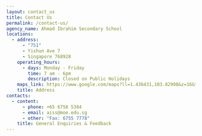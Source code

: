 ```yaml
---
layout: contact_us
title: Contact Us
permalink: /contact-us/
agency_name: Ahmad Ibrahim Secondary School
locations:
  - address:
      - "751"
      - Yishun Ave 7
      - Singapore 768928
    operating_hours:
      - days: Monday - Friday
        time: 7 am - 6pm
        description: Closed on Public Holidays
    maps_link: https://www.google.com/maps?ll=1.436431,103.82998&z=16&t=m&hl=en-US&gl=SG&mapclient=embed&cid=10388065619390831962
    title: Address
contacts:
  - content:
      - phone: +65 6758 5384
      - email: aiss@moe.edu.sg
      - other: "Fax: 6755 7778"
    title: General Enquiries & Feedback
---
```

